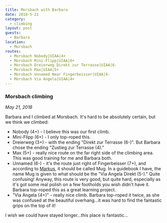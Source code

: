 ```yaml
---
title: Morsbach with Barbara
date: 2018-5-21
category:
  - climbing
layout: post
guests:
  - Barbara
location:
  - Morsbach
routes:
  - Morsbach Nobody|UIAA|4+
  - Morsbach Mini-Flipp|UIAA|6+
  - Morsbach Dreierweg Direkt zur Terrasse|UIAA|6-
  - Morsbach Max|UIAA|5+
  - Morsbach Unnamed Near Fingerbeisser|UIAA|6-
  - Morsbach Via Angela|UIAA|4+
---
```


### Morsbach climbing

_May 21, 2018_

Barbara and I climbed at Morsbach. It's hard to be absolutely certain, but we think
we climbed:

 * Nobody (4+) - I believe this was our first climb.
 * Mini-Flipp (6+) - I only top-roped this.
 * Dreierweg (3+) - with the ending "Direkt zur Terrasse (6-)". But Barbara chose
the ending "Zustieg zur Terrasse (4)."
 * Max (5+) - really nice route on the far right side of the climbing area. This was good
training for me and Barbara both.
 * Unnamed (6-) - it's the route just right of Fingerbeisser (7+), and according to
[Markus](https://www.stadler-markus.de/sportklettern/oesterreich/klettergebiete/news/morsbacher-klettergarten-bei-kufstein.html),
it should be called Mug. In a guidebook I have, the name Mug is given to what should be the
"Via Angela Direkt (5-)." Quite confusing! Anyway, this route is very good, but quite hard,
especially as it's got some real polish on a few footholds you wish didn't have it. Barbara
top-roped this as a great learning project.
 * "Via Angela (4+)" - really nice climb. Barbara top-roped it twice, as she was confused
at the beautiful overhang...it was hard to find the fantastic grips on the top of it!

I wish we could have stayed longer...this place is fantastic...
